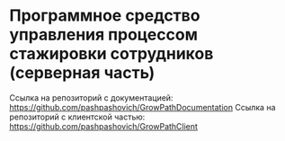 # **Программное средство управления процессом стажировки сотрудников (серверная часть)**

Ссылка на репозиторий с документацией: https://github.com/pashpashovich/GrowPathDocumentation
Ссылка на репозиторий с клиентской частью: https://github.com/pashpashovich/GrowPathClient

